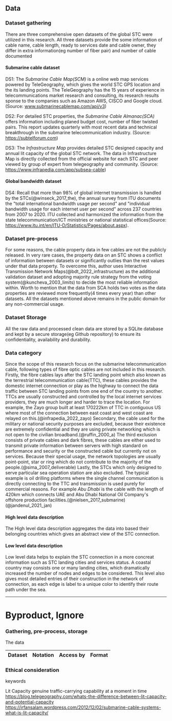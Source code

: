 ## Data

### Dataset gathering
There are three comprehensive open datasets of the global STC were utilized in this research. All three datasets provide the some information of cable name, cable length, ready to services date and cable owner, they differ in extra information(eg number of fiber pair) and number of cable documented

#### Submarine cable dataset
DS1: The _Submarine Cable Map(SCM)_ is a online web map services powered by TeleGeography, which gives the world STC GPS location and the its landing points. The TeleGeography has the 15 years of experience in telecommunications market research and consulting, its research results sponse to the companies such as Amazon AWS, CISCO and Google cloud. (Source: www.submarinecablemap.com/api/v3)

DS2: For detailed STC properties, the _Submarine Cable Almanac(SCA)_ offers information including planed budget cost, number of fiber twisted pairs. This report updates quarterly with most recent data and technical breakthrough in the submarine telecommunication industry. (Source: https://subtelforum.com)

DS3: The _Infrastructure Map_ provides detailed STC designed capacity and annual lit capacity of the global STC network. The data in Infrastructure Map is directly collected from the official website for each STC and peer viewed by group of expert from telegeography and community. (Source: https://www.infrapedia.com/app/subsea-cable)

#### Global bandwidth dataset
DS4: Recall that more than 98% of global internet transmission is handled by the STCs(@winseck_2017_the), the annual survey from ITU documents the "total international bandwidth usage per second" and "individual bandwidth usage for each internet user per second" across 237 countries from 2007 to 2020. ITU collected and harmonized the information from the state telecommunication/ICT ministries or national statistical offices(Source: https://www.itu.int/en/ITU-D/Statistics/Pages/about.aspx).

### Dataset pre-process

For some reasons, the cable property data in few cables are not the publicly released. In very rare cases, the property data on an STC shows a conflict of information between datasets or significantly outlies than the rest values under that data property. To overcome this, author uses Interactive Transmission Network Maps(@bdt_2022_infrastructure) as the additional validation dataset and adopting majority rule strategy from the voting system(@kuncheva_2003_limits) to decide the most reliable information within. Worth to mention that the data from SCA holds two votes as the data properties are reviewed more frequently(4 times every year) than other datasets. All the datasets mentioned above remains in the public domain for any non-commercial usage.

### Dataset Storage
All the raw data and processed clean data are stored by a SQLite database and kept by a secure storage(eg Github repository) to ensure its confidentiality, availability and durability.



### Data category
Since the scope of this research focus on the submarine telecommunication cable, following types of fibre optic cables are not included in this research. Firstly, the fibre cables lays after the STC landing point which also known as the terrestrial telecommunication cable(TTC), these cables provides the domestic internet connection or play as the highway to connect the data traffic between STC landing points from one end of the country to another. TTCs are usually constructed and controlled by the local internet services providers, they are much longer and harder to trace the location. For example, the Zayo group built at least 170222km of TTC in contiguous US where most of the connection between east coast and west coast are relayed on this.(@infrapedia_2022_zayo) Secondary, the cable used for the military or national security purposes are excluded, because their existence are extremely confidential and they are using private networking which is not open to the civilian broadband.(@ruffin_2000_a) The third exclusion consists of private cables and dark fibres, these cables are either used to transmit private information between servers with high standard on performance and security or the constructed cable but currently not on services. Because their special usage, the network topologies are usually point-point, star or ring which do not contribute to the majority of the people.(@sima_2007_deliverable) Lastly, the STCs which only designed to serve particular sea operation station are also excluded. The typical example is oil drilling platforms where the single channel communication is directly connecting to the TTC and transmission is used purely for commercial reasons. For example _Abu Dhabi_ is the cable with the length of 420km which connects UAE and Abu Dhabi National Oil Company's offshore production facilities.(@nielsen_2017_submarine)(@jandenul_2021_jan)


#### High level data description
The High level data description aggregates the data into based their belonging countries which gives an abstract view of the STC connection. 

#### Low level data description
Low level data helps to explain the STC connection in a more concreat information such as STC landing cities and services status. A coastal country may consists one or many landing cities, which dramatically increased the number of nodes and edges to be considered. This level also gives most detailed entries of their construction in the network of connection, as each edge is label to a unique color to identify their route path under the sea.


--- 
# Byproduct, Ignore 

### Gathering, pre-process, storage

The data

|Dataset|Notation|Access by|Format|
|---|---|---|---|

### Ethical consideration







keywords

Lit Capacity
    genuine traffic-carrying capability at a moment in time
    https://blog.telegeography.com/whats-the-difference-between-lit-capacity-and-potential-capacity
    https://irfansalam.wordpress.com/2012/12/02/submarine-cable-systems-what-is-lit-capacity/